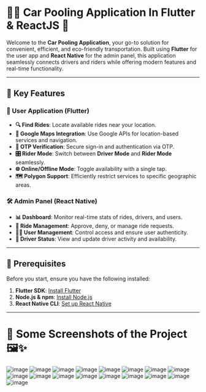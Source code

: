 # 🚗✨ Car Pooling Application In Flutter & ReactJS 🚀
Welcome to the **Car Pooling Application**, your go-to solution for convenient, efficient, and eco-friendly transportation. Built using **Flutter** for the user app and **React Native** for the admin panel, this application seamlessly connects drivers and riders while offering modern features and real-time functionality.

---

## 🎯 Key Features
### 📱 User Application (Flutter)
- **🔍 Find Rides**: Locate available rides near your location.
- **📍 Google Maps Integration**: Use Google APIs for location-based services and navigation.
- **🔑 OTP Verification**: Secure sign-in and authentication via OTP.
- **🎛️ Rider Mode**: Switch between **Driver Mode** and **Rider Mode** seamlessly.
- **🌐 Online/Offline Mode**: Toggle availability with a single tap.
- **🗺️ Polygon Support**: Efficiently restrict services to specific geographic areas.

### 🛠️ Admin Panel (React Native)
- **📊 Dashboard**: Monitor real-time stats of rides, drivers, and users.
- **🔄 Ride Management**: Approve, deny, or manage ride requests.
- **🧑‍💻 User Management**: Control access and ensure user authenticity.
- **🚦 Driver Status**: View and update driver activity and availability.

---

## 🛑 Prerequisites
Before you start, ensure you have the following installed:
1. **Flutter SDK**: [Install Flutter](https://flutter.dev/docs/get-started/install)
2. **Node.js & npm**: [Install Node.js](https://nodejs.org/)
3. **React Native CLI**: [Set up React Native](https://reactnative.dev/docs/environment-setup)

---

# 📸 Some Screenshots of the Project 🖼️✨

![image](https://github.com/user-attachments/assets/5774afab-d00f-438f-a760-bec0d88d4553)
![image](https://github.com/user-attachments/assets/2ac0efbe-47d1-45a5-93d0-b97d88dee9fc)
![image](https://github.com/user-attachments/assets/6bbdcc46-3bb9-40a6-b5f8-e2f68436e5c8)
![image](https://github.com/user-attachments/assets/7cd74a0c-297b-4374-bba9-45cb8ffaa696)
![image](https://github.com/user-attachments/assets/ebe66fb2-098b-4801-bcfd-97b83a604255)
![image](https://github.com/user-attachments/assets/3b54f812-72f7-43ee-b53b-19818b4e80a6)
![image](https://github.com/user-attachments/assets/3f5b087a-9b98-4b98-af41-1ffcb9fc0c16)
![image](https://github.com/user-attachments/assets/ba06b941-5f5a-4451-9d45-39daf2629615)
![image](https://github.com/user-attachments/assets/efb81965-d12a-434e-8765-79554eaffc27)
![image](https://github.com/user-attachments/assets/1e9a46f7-8fcb-4780-8817-e150cb478b4e)
![image](https://github.com/user-attachments/assets/722fac6d-b151-442c-bab3-d103d4266c95)
![image](https://github.com/user-attachments/assets/fd1d522d-4a8b-48a5-a2ce-07399f82dde5)
![image](https://github.com/user-attachments/assets/1b59a811-dd57-4be9-942a-643e6f372b94)
![image](https://github.com/user-attachments/assets/9e4f0c23-3fa6-4146-82f9-0b9cafb534d0)
![image](https://github.com/user-attachments/assets/0440a76e-85bd-4e9d-99e2-19a911ad3cf1)
![image](https://github.com/user-attachments/assets/a9d700de-f8a6-4832-9193-5721daf56706)
![image](https://github.com/user-attachments/assets/6660ba94-f12d-4bea-82ea-4322eca58a43)
